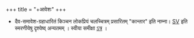 +++
title = "+आवेशः"
+++

- दैव-समावेश-ग्रहाधारितं किञ्चन लोकप्रियं चलच्चित्रम् प्रसारितम् "कान्तार" इति नाम्ना।
[SV](https://twitter.com/Souravvm/status/1596164900375891968) इति स्मरणीयेषु दृश्येष्व् अन्यतमम् । स्वीया समीक्षा [ऽत्र](https://letterboxd.com/vishvas/film/kantara/) ।  